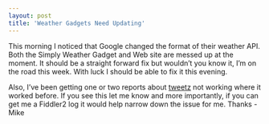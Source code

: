 ```yaml
---
layout: post
title: 'Weather Gadgets Need Updating'
---
```

This morning I noticed that Google changed the format of their weather API. Both the Simply Weather Gadget and Web site are messed up at the moment. It should be a straight forward fix but wouldn’t you know it, I’m on the road this week. With luck I should be able to fix it this evening.

Also, I’ve been getting one or two reports about [tweetz](/tweetz) not working where it worked before. If you see this let me know and more importantly, if you can get me a Fiddler2 log it would help narrow down the issue for me. Thanks - Mike
